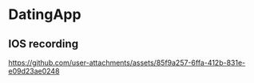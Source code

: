 

# DatingApp

IOS recording 
---------------

https://github.com/user-attachments/assets/85f9a257-6ffa-412b-831e-e09d23ae0248

